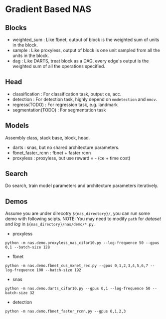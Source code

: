 

# Gradient Based NAS

## Blocks

- weighted_sum : Like fbnet, output of block is the weighted sum of units in the block.
- sample : Like proxyless, output of block is one unit sampled from all the units in the block.
- dag : Like DARTS, treat block as a DAG, every edge's output is the weighted sum of all the operations specified.

## Head

- classification : For classification task, output ce, acc.
- detection : For detection task, highly depend on `mmdetection` and `mmcv`.
- regress(TODO) : For regression task, e.g. landmark
- segmentation(TODO) : For segmentation task

## Models

Assembly class, stack base, block, head.

- darts : snas, but no shared architecture parameters.
- fbnet_faster_rcnn : fbnet + faster rcnn
- proxyless : proxyless, but use reward = - (ce + time cost)

## Search

Do search, train model parameters and architecture parameters iteratively.

## Demos

Assume you are under direcotry `${nas_directory}/`, you can run some demo with following scipts.
NOTE: You may need to modify `path` for *dataset* and *log* in `${nas_directory}/nas/demo/*.py`.

- proxyless

```shell
python -m nas.demo.proxyless_nas_cifar10.py --log-frequence 50 --gpus 0,1 --batch-size 128
```

- fbnet

```shell
python -m nas.demo.fbnet_cus_mxnet_rec.py --gpus 0,1,2,3,4,5,6,7 --log-frequence 100 --batch-size 192
```

- snas

```shell
python -m nas.demo.darts_cifar10.py --gpus 0,1 --log-frequence 50 --batch-size 32
```

- detection

```shell
python -m nas.demo.fbnet_faster_rcnn.py --gpus 0,1,2,3
```
